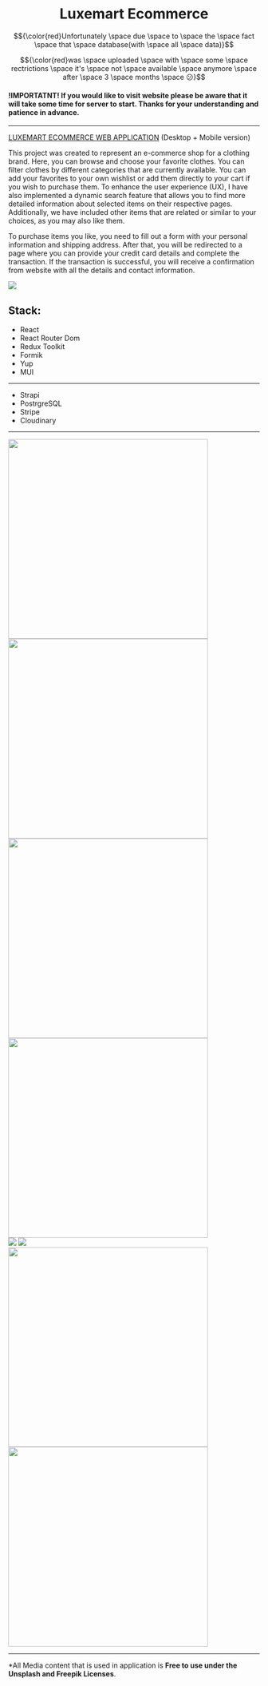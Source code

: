 <h1 align="center">Luxemart Ecommerce</h1>

 
$${\color{red}Unfortunately \space due \space to \space the \space fact \space that \space database(with \space all \space data)}$$

$${\color{red}was \space uploaded \space with \space some \space rectrictions \space it's \space not \space available \space anymore \space after \space 3 \space months \space 😕}$$


####  !IMPORTATNT! If you would like to visit website please be aware that it will take some time for server to start. Thanks for your understanding and patience in advance. 
---

[LUXEMART ECOMMERCE WEB APPLICATION](https://luxemart-ecommerce.vercel.app/)         (Desktop + Mobile version)

This project was created to represent an e-commerce shop for a clothing brand. Here, you can browse and choose your favorite clothes. You can filter clothes by different categories that are currently available. You can add your favorites to your own wishlist or add them directly to your cart if you wish to purchase them. To enhance the user experience (UX), I have also implemented a dynamic search feature that allows you to find more detailed information about selected items on their respective pages. Additionally, we have included other items that are related or similar to your choices, as you may also like them.

To purchase items you like, you need to fill out a form with your personal information and shipping address. After that, you will be redirected to a page where you can provide your credit card details and complete the transaction. If the transaction is successful, you will receive a confirmation from website with all the details and contact information.

<img src="https://res.cloudinary.com/dnolckuaa/image/upload/v1689123293/hero_yo9pge.png" />


  Stack:
---

- React
- React Router Dom
- Redux Toolkit
- Formik
- Yup
- MUI
---
- Strapi
- PostrgreSQL
- Stripe
- Cloudinary
---

<div>
  <img src="https://res.cloudinary.com/dnolckuaa/image/upload/v1689126083/shoppinglist_hjq9wq.png" width='400'/>
  <img src="https://res.cloudinary.com/dnolckuaa/image/upload/v1689126081/searchmenu_nmovvi.png" width='400'/>
</div>
<div>
  <img src="https://res.cloudinary.com/dnolckuaa/image/upload/v1689126083/shoppingcart_arafh2.png" width='400'/>
  <img src="https://res.cloudinary.com/dnolckuaa/image/upload/v1689126081/wishlist_wtczz2.png" width='400'/>
</div>
<div>
  <img src="https://res.cloudinary.com/dnolckuaa/image/upload/v1689126081/detailspage_prftcz.png" />
  <img src="https://res.cloudinary.com/dnolckuaa/image/upload/v1689126080/detailspage2_zidyb7.png" />
</div>
<div>
  <img src="https://res.cloudinary.com/dnolckuaa/image/upload/v1689126079/form_imrsgj.png" width='400'/>
  <img src="https://res.cloudinary.com/dnolckuaa/image/upload/v1689126079/stripe_za25uk.png" width='400'/>
</div>

---

*All Media content that is used in application is **Free to use under the Unsplash and Freepik Licenses**.
